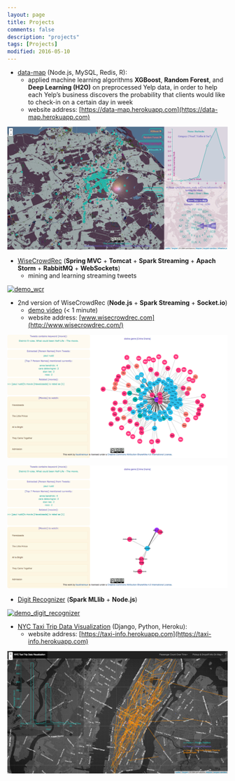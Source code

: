 ```yaml
---
layout: page
title: Projects 
comments: false
description: "projects"
tags: [Projects]
modified: 2016-05-10
---
```


* [data-map](https://github.com/faustineinsun/data-map) (Node.js, MySQL, Redis, R): 
    * applied machine learning algorithms **XGBoost**, **Random Forest**, and **Deep Learning (H2O)** on preprocessed Yelp data, in order to help each Yelp’s business discovers the probability that clients would like to check-in on a certain day in week
    * website address: [https://data-map.herokuapp.com](https://data-map.herokuapp.com)      
       
[![demo_yelp](../images/demo_yelp.png)](https://data-map.herokuapp.com)

* [WiseCrowdRec](https://github.com/faustineinsun/WiseCrowdRec) (**Spring MVC** + **Tomcat** + **Spark Streaming** + **Apach Storm** + **RabbitMQ** + **WebSockets**)
    * mining and learning streaming tweets 

[![demo_wcr](../images/demo_wcr.gif)](https://github.com/faustineinsun/WiseCrowdRec)

* 2nd version of WiseCrowdRec (**Node.js** + **Spark Streaming** + **Socket.io**)
    * [demo video](https://drive.google.com/file/d/0B-OcoMYLimAlcWdBZHFRRHR5Y2c/view) (< 1 minute) 
    * website address: [www.wisecrowdrec.com](http://www.wisecrowdrec.com/)

[![demo_wcr_2nd](../images/demo-wcr-2nd-1.png)](https://drive.google.com/file/d/0B-OcoMYLimAlcWdBZHFRRHR5Y2c/view)

[![demo_wcr_2nd](../images/demo-wcr-2nd-2.png)](http://www.wisecrowdrec.com/)

* [Digit Recognizer](https://github.com/faustineinsun/recognizer) (**Spark MLlib** + **Node.js**)

[![demo_digit_recognizer](../images/DigitRecognizer-demo_short.gif)](https://github.com/faustineinsun/recognizer)

* [NYC Taxi Trip Data Visualization](https://github.com/faustineinsun/taxi-info) (Django, Python, Heroku): 
    * website address: [https://taxi-info.herokuapp.com](https://taxi-info.herokuapp.com)      
       
[![demo_yelp](../images/demo-taxi-info.png)](https://taxi-info.herokuapp.com)

<script>
  (function(i,s,o,g,r,a,m){i['GoogleAnalyticsObject']=r;i[r]=i[r]||function(){
  (i[r].q=i[r].q||[]).push(arguments)},i[r].l=1*new Date();a=s.createElement(o),
  m=s.getElementsByTagName(o)[0];a.async=1;a.src=g;m.parentNode.insertBefore(a,m)
  })(window,document,'script','//www.google-analytics.com/analytics.js','ga');

  ga('create', 'UA-72549140-1', 'auto');
  ga('send', 'pageview');

</script>
